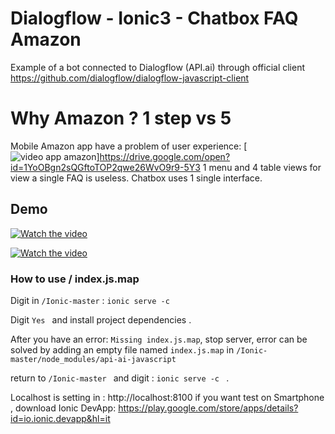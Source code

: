 # Dialogflow - Ionic3 - Chatbox FAQ Amazon
Example of a bot connected to Dialogflow (API.ai) through official client https://github.com/dialogflow/dialogflow-javascript-client

# Why Amazon ? 1 step vs 5
Mobile Amazon app have a problem of user experience:
[![video app amazon]()]https://drive.google.com/open?id=1YoOBgn2sQGftoTOP2qwe26WvO9r9-5Y3
1 menu and 4 table views for view a single FAQ is useless.
Chatbox uses 1 single interface.

## Demo

[![Watch the video]()](https://drive.google.com/open?id=14QwYxa2AbDAcNuAxuDK48Kw5mRhOJbZd)

[![Watch the video]()](https://drive.google.com/open?id=16ULal4BcuPySrD_54wZUvg6bVRqE0-g6)



### How to use / index.js.map
Digit in `/Ionic-master` : `ionic serve -c `  

Digit `Yes ` and install project dependencies .

After you have an error: `Missing index.js.map`, stop server,
error can be solved by adding an empty file named `index.js.map` in `/Ionic-master/node_modules/api-ai-javascript`

return to `/Ionic-master ` and digit  : `ionic serve -c ` .

Localhost is setting in : http://localhost:8100
if you want test on Smartphone , download Ionic DevApp: https://play.google.com/store/apps/details?id=io.ionic.devapp&hl=it 
